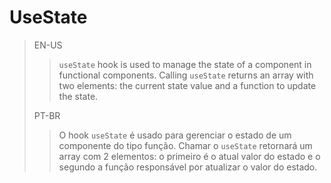 # UseState

> EN-US
>> `useState` hook is used to manage the state of a component in functional components. Calling `useState` returns an array with two elements: the current state value and a function to update the state.
>
>PT-BR
>> O hook `useState` é usado para gerenciar o estado de um componente do tipo função. Chamar o `useState` retornará  um array com 2 elementos: o primeiro é o atual valor do estado e o segundo a função responsável por atualizar o valor do estado.
